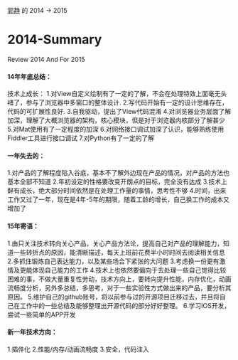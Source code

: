 [郭静](http://weibo.com/gjican) 的 2014 -> 2015
# 2014-Summary
Review 2014 And For 2015

#### 14年年底总结：
技术上成长：
1.对View自定义绘制有了一定的了解，不会在处理特效上面毫无头绪了，参与了浏览器中多窗口的整体设计.
2.写代码开始有一定的设计思维存在，代码的可扩展性良好.
3.自我驱动，提出了View代码混淆
4.对浏览器业务层面了解加深，理解了大概浏览器的架构，核心模块，但是对于浏览器内核部分了解甚少
5.对Mat使用有了一定程度的加深
6.对网络接口调试加深了认识，能够熟练使用Fiddler工具进行接口调试
7.对Python有了一定的了解

#### 一年失去的：
1.对产品的了解程度陷入谷底，基本不了解外边现在产品的情况，对产品的方法也基本全部不知道
2.年初设定的性格要改变开朗点的目标，完全没有达成
3.技术上鲜有成长，绝大部分时间依然是在处理工作量的事情，思考性不够
4.时间，出来工作又过了一年，现在是4年-5年的期限，随着工龄的增长，自己换工作的成本又增加了

#### 15年寄语：
1.由只关注技术转向关心产品，关心产品方法论，提高自己对产品的理解能力，知道一些转折点的原因，能清晰描述，每天上班前花费半小时时间去阅读相关信息
2.多抓住锻炼自己表达能力，以及某些场合下紧张的大问题
3.考虑换一份更有激情及更能体现自己能力的工作
4.技术上也依然要偏向于去处理一些自己觉得比较困难的事，不做大量重复性劳动，技术方向上，要转向提升性能，内存优化，动画流畅度分析，另外多总结，多思考，对于一些实验性方式做出来的产品，要分析其原因。
5.维护自己的github账号，将以前参与过的开源项目迁移过去，并且将自己在工作中的一些总结及能够整理出开源代码的部分好好整理。
6.学习IOS开发，尝试一些简单的APP开发

#### 新一年技术方向：
1.插件化
2.性能/内存/动画流畅度
3.安全，代码注入
